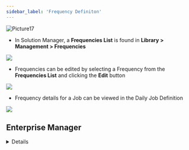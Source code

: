 ```yaml
---
sidebar_label: 'Frequency Definiton'
---
```


![Picture17](../static/imgbasic/Picture17.png)

* In Solution Manager, a **Frequencies List** is found in **Library > Management > Frequencies**

![](../static/imgbasic/sm-frequencies-list.png)

* Frequencies can be edited by selecting a Frequency from the **Frequencies List** and clicking the **Edit** button

![](../static/imgbasic/sm-frequency-manager-wizard-edit.png)

* Frequency details for a Job can be viewed in the Daily Job Definition

![](../static/imgbasic/sm-frequency-in-daily-job.png)

## Enterprise Manager

<details>

#### Steps to Define a Frequency:  

* Open Job Master  
* Select a Schedule from Schedule drop-down list  
* Select Add Job or select existing one  
* Click the Frequency tab
* Click the Add Frequency Button
* Choose Existing Frequency or Create New Frequency  


#### Add a Frequency to a Job

![Picture19](../static/imgbasic/Picture19.png)
![Picture20](../static/imgbasic/Picture20.png)

</details>